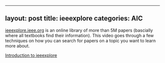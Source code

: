 
---
layout: post
title: ieeexplore
categories: AIC
---

[ieeexplore.ieee.org](ieeexplore.ieee.org) is an online library of more than 5M papers (bascially where all textbooks find their information). This video goes through a few techniques on how you can search for papers on a topic you want to learn more about.

[Introduction to ieeexplore](https://www.youtube.com/watch?v=wZZnlhiIQJE)